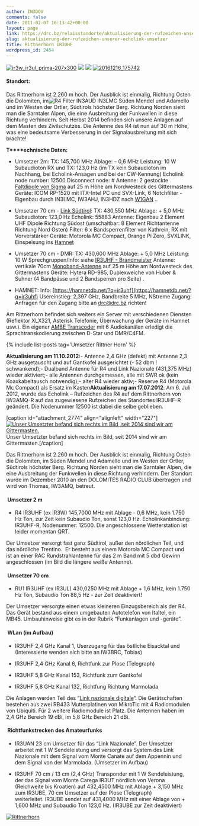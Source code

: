 ```yaml
---
author: IN3DOV
comments: false
date: 2011-02-07 16:13:42+00:00
layout: page
link: https://drc.bz/relaisstandorte/aktualisierung-der-rufzeichen-unserer-echolink-umsetzer/
slug: aktualisierung-der-rufzeichen-unserer-echolink-umsetzer
title: Rittnerhorn IR3UHF
wordpress_id: 2454
---
```




[![ir3w_ir3ul_prima-207x300](https://drc.bz/wp-content/uploads/2011/02/ir3w_ir3ul_prima-207x300.jpg)](https://drc.bz/wp-content/uploads/2011/02/ir3w_ir3ul_prima-207x300.jpg) [![](https://drc.bz/wp-content/uploads/2014/07/20140725_155751-768x1024.jpg)](https://drc.bz/wp-content/uploads/2014/07/20140725_155751-e1406529479803.jpg) [![](https://drc.bz/wp-content/uploads/2014/07/20140727_182519-768x1024.jpg)](https://drc.bz/wp-content/uploads/2014/07/20140727_182519-e1406529444471.jpg) [![20161216_175742](https://drc.bz/wp-content/uploads/2011/02/20161216_175742-169x300.jpg)](https://drc.bz/wp-content/uploads/2011/02/20161216_175742.jpg)






#### Standort:




Das Rittnerhorn ist 2.260 m hoch. Der Ausblick ist einmalig, Richtung Osten die Dolomiten, im![R4 Filter IN3AUD IN3LMC](https://drc.bz/wp-content/uploads/2011/02/R4-Filter-IN3AUD-IN3LMC.jpg) Süden Mendel und Adamello und im Westen der Ortler, Südtirols höchster Berg. Richtung Norden sieht man die Sarntaler Alpen, die eine Ausbreitung der Funkwellen in diese Richtung verhindern. Seit Herbst 2014 befinden sich unsere Anlagen auf dem Masten des Zivilschutzes. Die Antenne des R4 ist nun auf 30 m Höhe, was eine bedeutsame Verbesserung in der Signalausbreitung mit sich brachte!




**T****echnische Daten:**









 	
  * Umsetzer 2m:
TX: 145,700 MHz
Ablage: – 0,6 MHz
Leistung: 10 W
Subaudioton RX und TX: 123,0 Hz (im TX kein Subaudioton im Nachhang, bei Echolink-Ansagen und bei der CW-Kennung)
Echolink node number: 12500
Disconnect node: #
Antenne: 2 gestockte [Faltdipole von Sigma](https://drc.bz/technik/antennen/vhf-dipolantenne-mit-125-ohm-anpassungsglied/) auf 25 m Höhe am Nordwesteck des Gittermastens
Geräte: ICOM RP-1520 mit ITX-Intel PC und SVX-Link, 6 Notchfilter - Eigenbau durch IN3LMC, IW3AHJ, IN3HDZ nach [W1GAN](https://drc.bz/wp-content/uploads/2011/02/w1gan-duplexer.pdf)
..

 	
  * Umsetzer 70 cm - [Link Südtirol](https://drc.bz/betriebsarten/linksuedtirol/):
TX: 430,550 MHz
Ablage: + 5,0 MHz
Subaudioton: 123,0 Hz
Echolink: 55883
Antenne: Eigenbau 2 Element UHF Dipole Richtung Südost (umschaltbar: 8 Element Richtantenne Richtung Nord Osten)
Filter: 6 x Bandsperrenfilter von Kathrein, RX mit Vorverstärker
Geräte: Motorola MC Compact, Orange Pi Zero, SVXLINK, Einspeisung ins [Hamnet](http://hamnetdb.net/mapwindow.cgi?as=64600)








 	
  * Umsetzer 70 cm - DMR:
TX: 430,600 MHz
Ablage: + 5,0 MHz
Leistung: 10 W
Sprechgruppen/Info: siehe [IR3UHF - Brandmeister](https://brandmeister.network/?page=repeater&id=222329)
Antenne: vertikale 70cm [Monoband-Antenne](https://drc.bz/technik/antennen/uhf-antenne-tr-qc-430-40-7dib/) auf 25 m Höhe am Nordwesteck des Gittermastens
Geräte: Hytera RD-985, Duplexweiche von Huber & Suhner (4 Bandpässe und 2 Bandsperren pro Seite)
.

 	
  * HAMNET:
Info: [https://hamnetdb.net/?q=ir3uhf](https://hamnetdb.net/?q=ir3uhf)
Usereinstieg: 2,397 GHz, Bandbreite 5 MHz, NStreme
Zugang: Anfragen für den Zugang bitte an [drc@drc.bz](mailto:drc@drc.bz) richten!


Am Rittnerhorn befindet sich weiters ein Server mit verschiedenen Diensten (Reflektor XLX321, Asterisk Telefonie, Überwachung der Geräte im Hamnet usw.). Ein eigener [AMBE Transcoder](https://drc.bz/rittnerhorn-ir3uhf-reflector-xlx321-hat-nun-ambe-transcoder-xc-3006/) mit 6 Audiokanälen erledigt die Sprachtranskodierung zwischen D-Star und DMR/C4FM.

{% include list-posts tag='Umsetzer Rittner Horn' %}


**Aktualisierung am 11.10.2012:**- Antenne 2,4 GHz (defekt) mit Antenne 2,3 GHz ausgetauscht und auf Gantkofel ausgerichtet (- 52 dbm ! schwankend);- Dualband Antenne für R4 und Link Nazionale (431,375 MHz) wieder aktiviert;- alle Antennen durchgemessen, alle mit SWR ok (kein Koaxkabeltausch notwendig);- alter R4 wieder aktiv;- Reserve R4 (Motorola Mc Compact) als Ersatz im Kasten**Aktualisierung am 17.07.2012**: Am 6. Juli 2012, wurde das Echolink – Rufzeichen des R4 auf dem Rittnerhorn von IW3AMQ-R auf das zugewiesene Rufzeichen des Standortes IR3UHF-R geändert. Die Nodenummer 12500 ist dabei die selbe geblieben.






[caption id="attachment_2774" align="alignleft" width="227"][![Unser Umsetzter befand sich rechts im Bild, seit 2014 sind wir am Gittermasten.](https://drc.bz/wp-content/uploads/2011/02/Rittnerhorn-Umsetzer-300x199.jpg)](https://drc.bz/wp-content/uploads/2011/02/Rittnerhorn-Umsetzer.jpg) Unser Umsetzter befand sich rechts im Bild, seit 2014 sind wir am Gittermasten.[/caption]

Das Rittnerhorn ist 2.260 m hoch. Der Ausblick ist einmalig, Richtung Osten die Dolomiten, im Süden Mendel und Adamello und im Westen der Ortler, Südtirols höchster Berg. Richtung Norden sieht man die Sarntaler Alpen, die eine Ausbreitung der Funkwellen in diese Richtung verhindern. Der Standort wurde im Dezember 2010 an den DOLOMITES RADIO CLUB übertragen und wird von Thomas, IW3AMQ, betreut.


####  Umsetzer 2 m








 	
  * R4 IR3UHF (ex IR3W) 145,7000 MHz mit Ablage - 0,6 MHz, kein 1.750 Hz Ton, zur Zeit kein Subaudio Ton, sonst 123,0 Hz. Echolinkanbindung: IR3UHF-R, Nodenummer: 12500. Die angeschlossene Wetterstation ist leider momentan QRT.


Der Umsetzer versorgt fast ganz Südtirol, außer den nördlichen Teil, und das nördliche Trentino.  Er besteht aus einem Motorola MC Compact und ist an einer RAC Rundstrahlantenne für das 2 m Band mit 5 dbd Gewinn angeschlossen (im Bild die längere weiße Antenne).


####  Umsetzer 70 cm





 	
  * RU1 IR3UHF (ex IR3UL) 430,0250 MHz mit Ablage + 1,6 MHz, kein 1.750 Hz Ton, Subaudio Ton 88,5 Hz - zur Zeit deaktiviert!


Der Umsetzer versorgte einen etwas kleineren Einzugsbereich als der R4. Das Gerät bestand aus einem umgebauten Autotelefon von Italtel, ein MB45. Umbauhinweise gibt es in der Rubrik “Funkanlagen und -geräte”.


####  WLan (im Aufbau)





 	
  * IR3UHF 2,4 GHz Kanal 1, Userzugang für das östliche Eisacktal und (Interessierte wenden sich bitte an IW3BRC, Tobias)

 	
  * IR3UHF 2,4 GHz Kanal 6, Richtfunk zur Plose (Telegraph)

 	
  * IR3UHF 5,8 GHz Kanal 153, Richtfunk zum Gantkofel

 	
  * IR3UHF 5,8 GHz Kanal 132, Richtfung Richtung Marmolada


Die Anlagen werden Teil des “[Link nazionale digitale](http://www.cisar.it/index.php?option=com_content&task=view&id=521&Itemid=1)“. Die Gerätschaften bestehen aus zwei RB433 Mutterplatinen von MikroTic mit 4 Radiomodulen von Ubiquiti. Für 2 weitere Radiomodule ist Platz. Die Antennen haben im 2,4 GHz Bereich 19 dBi, im 5,8 GHz Bereich 21 dBi.


####  Richtfunkstrecken des Amateurfunks





 	
  * IR3UAN 23 cm Umsetzer für das “Link Nazionale”. Der Umsetzer arbeitet mit 1 W Sendeleistung und versorgt das System des Link Nazionale mit dem Signal vom Monte Canate auf dem Appennin und dem Signal von der Marmolada. (Umsetzer im Aufbau)

 	
  * IR3UHF 70 cm / 13 cm (2,4 GHz) Transponder mit 1 W Sendeleistung, der das Signal vom Monte Carega IR3UT nördlich von Verona (Reichweite bis Kroatien) auf 432,4500 MHz mit Ablage + 3,150 MHz zum IR3UBE, 70 cm Umsetzer auf der Plose (Telegraph) weiterleitet. IR3UBE sendet auf 431,4000 MHz mit einer Ablage von + 1,600 MHz und Subaudio Ton 123,0 Hz. (IR3UBE zur Zeit deaktiviert)


[![Rittnerhorn](http://drc.bz/kml/Rittnerhorn/Rittnerhorn.jpg)](http://maps.google.de/maps?hl=de&q=http://drc.bz/kml/Rittnerhorn/Rittnerhorn.kml)
